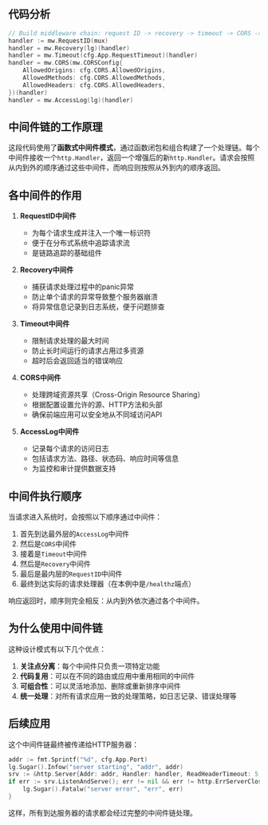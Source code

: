 ## 代码分析

  ```go:/home/wayne/source/spike_shop/cmd/spike-server/main.go
  // Build middleware chain: request ID -> recovery -> timeout -> CORS -> access log
  handler := mw.RequestID(mux)
  handler = mw.Recovery(lg)(handler)
  handler = mw.Timeout(cfg.App.RequestTimeout)(handler)
  handler = mw.CORS(mw.CORSConfig{
      AllowedOrigins: cfg.CORS.AllowedOrigins,
      AllowedMethods: cfg.CORS.AllowedMethods,
      AllowedHeaders: cfg.CORS.AllowedHeaders,
  })(handler)
  handler = mw.AccessLog(lg)(handler)
  ```

## 中间件链的工作原理

这段代码使用了**函数式中间件模式**，通过函数闭包和组合构建了一个处理链。每个中间件接收一个`http.Handler`，返回一个增强后的新`http.Handler`。请求会按照从内到外的顺序通过这些中间件，而响应则按照从外到内的顺序返回。

## 各中间件的作用

1. **RequestID中间件**
    - 为每个请求生成并注入一个唯一标识符
    - 便于在分布式系统中追踪请求流
    - 是链路追踪的基础组件

2. **Recovery中间件**
    - 捕获请求处理过程中的panic异常
    - 防止单个请求的异常导致整个服务器崩溃
    - 将异常信息记录到日志系统，便于问题排查

3. **Timeout中间件**
    - 限制请求处理的最大时间
    - 防止长时间运行的请求占用过多资源
    - 超时后会返回适当的错误响应

4. **CORS中间件**
    - 处理跨域资源共享（Cross-Origin Resource Sharing）
    - 根据配置设置允许的源、HTTP方法和头部
    - 确保前端应用可以安全地从不同域访问API

5. **AccessLog中间件**
    - 记录每个请求的访问日志
    - 包括请求方法、路径、状态码、响应时间等信息
    - 为监控和审计提供数据支持

## 中间件执行顺序

当请求进入系统时，会按照以下顺序通过中间件：

1. 首先到达最外层的`AccessLog`中间件
2. 然后是`CORS`中间件
3. 接着是`Timeout`中间件
4. 然后是`Recovery`中间件
5. 最后是最内层的`RequestID`中间件
6. 最终到达实际的请求处理器（在本例中是`/healthz`端点）

响应返回时，顺序则完全相反：从内到外依次通过各个中间件。

## 为什么使用中间件链

这种设计模式有以下几个优点：

1. **关注点分离**：每个中间件只负责一项特定功能
2. **代码复用**：可以在不同的路由或应用中重用相同的中间件
3. **可组合性**：可以灵活地添加、删除或重新排序中间件
4. **统一处理**：对所有请求应用一致的处理策略，如日志记录、错误处理等

## 后续应用

这个中间件链最终被传递给HTTP服务器：

  ```go
  addr := fmt.Sprintf("%d", cfg.App.Port)
  lg.Sugar().Infow("server starting", "addr", addr)
  srv := &http.Server{Addr: addr, Handler: handler, ReadHeaderTimeout: 5 * time.Second}
  if err := srv.ListenAndServe(); err != nil && err != http.ErrServerClosed {
      lg.Sugar().Fatalw("server error", "err", err)
  }
  ```

这样，所有到达服务器的请求都会经过完整的中间件链处理。